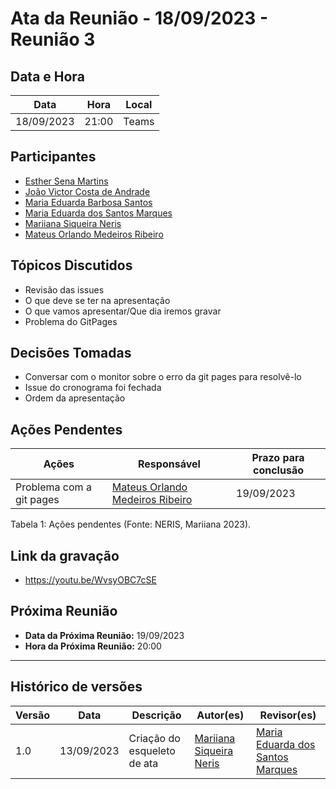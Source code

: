 # Ata da Reunião - 18/09/2023 - Reunião 3

## Data e Hora
| Data          | Hora   | Local |
|---------------|--------|-------|
| 18/09/2023    | 21:00  | Teams |

  
## Participantes
* [Esther Sena Martins](https://github.com/esmsena)
* [João Victor Costa de Andrade](https://github.com/jvcostta)
* [Maria Eduarda Barbosa Santos](https://github.com/Madu01)
* [Maria Eduarda dos Santos Marques ](https://github.com/EduardaSMarques)
* [Mariiana Siqueira Neris](https://github.com/Maryyscreuza)
* [Mateus Orlando Medeiros Ribeiro](https://github.com/MateusPy)

## Tópicos Discutidos
* Revisão das issues
* O que deve se ter na apresentação
* O que vamos apresentar/Que dia iremos gravar
* Problema do GitPages
  
## Decisões Tomadas
* Conversar com o monitor sobre o erro da git pages para resolvê-lo
* Issue do cronograma foi fechada
* Ordem da apresentação
  
## Ações Pendentes
| Ações       | Responsável     | Prazo para conclusão |
|-------------|-----------------|----------------------|
| Problema com a git pages | [Mateus Orlando Medeiros Ribeiro](https://github.com/MateusPy) | 19/09/2023 |

Tabela 1: Ações pendentes (Fonte: NERIS, Mariiana 2023).

## Link da gravação
* https://youtu.be/WvsyOBC7cSE

## Próxima Reunião
* **Data da Próxima Reunião:** 19/09/2023
* **Hora da Próxima Reunião:** 20:00
---

## Histórico de versões
| Versão | Data       | Descrição                   | Autor(es)     | Revisor(es) |
|--------|------------|-----------------------------|---------------|-------------|
| 1.0    | 13/09/2023 | Criação do esqueleto de ata | [Mariiana Siqueira Neris](https://github.com/Maryyscreuza) | [Maria Eduarda dos Santos Marques ](https://github.com/EduardaSMarques) |
